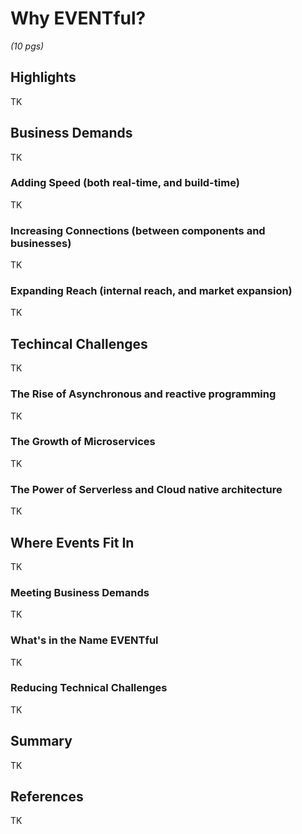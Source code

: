 # Why EVENTful? 

_(10 pgs)_

## Highlights
TK

## Business Demands
TK

### Adding Speed (both real-time, and build-time)
TK

### Increasing Connections (between components and businesses)
TK

### Expanding Reach (internal reach, and market expansion)
TK

## Techincal Challenges
TK

### The Rise of Asynchronous and reactive programming
TK

### The Growth of Microservices 
TK

### The Power of Serverless and Cloud native architecture
TK

## Where Events Fit In
TK

### Meeting Business Demands
TK

### What's in the Name EVENTful
TK

### Reducing Technical Challenges
TK

## Summary
TK

## References
TK


